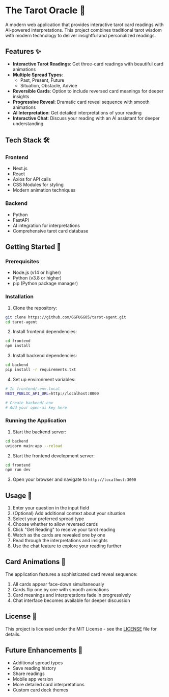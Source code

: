 # The Tarot Oracle 🔮

A modern web application that provides interactive tarot card readings with AI-powered interpretations. This project combines traditional tarot wisdom with modern technology to deliver insightful and personalized readings.

## Features ✨

- **Interactive Tarot Readings**: Get three-card readings with beautiful card animations
- **Multiple Spread Types**:
  - Past, Present, Future
  - Situation, Obstacle, Advice
- **Reversible Cards**: Option to include reversed card meanings for deeper insights
- **Progressive Reveal**: Dramatic card reveal sequence with smooth animations
- **AI Interpretation**: Get detailed interpretations of your reading
- **Interactive Chat**: Discuss your reading with an AI assistant for deeper understanding

## Tech Stack 🛠️

### Frontend
- Next.js
- React
- Axios for API calls
- CSS Modules for styling
- Modern animation techniques

### Backend
- Python
- FastAPI
- AI integration for interpretations
- Comprehensive tarot card database

## Getting Started 🚀

### Prerequisites
- Node.js (v14 or higher)
- Python (v3.8 or higher)
- pip (Python package manager)

### Installation

1. Clone the repository:
```bash
git clone https://github.com/GGFUGG05/tarot-agent.git
cd tarot-agent
```

2. Install frontend dependencies:
```bash
cd frontend
npm install
```

3. Install backend dependencies:
```bash
cd backend
pip install -r requirements.txt
```

4. Set up environment variables:
```bash
# In frontend/.env.local
NEXT_PUBLIC_API_URL=http://localhost:8000

# Create backend/.env
# Add your open-ai key here
```

### Running the Application

1. Start the backend server:
```bash
cd backend
uvicorn main:app --reload
```

2. Start the frontend development server:
```bash
cd frontend
npm run dev
```

3. Open your browser and navigate to `http://localhost:3000`

## Usage 📖

1. Enter your question in the input field
2. (Optional) Add additional context about your situation
3. Select your preferred spread type
4. Choose whether to allow reversed cards
5. Click "Get Reading" to receive your tarot reading
6. Watch as the cards are revealed one by one
7. Read through the interpretations and insights
8. Use the chat feature to explore your reading further

## Card Animations 🎴

The application features a sophisticated card reveal sequence:
1. All cards appear face-down simultaneously
2. Cards flip one by one with smooth animations
3. Card meanings and interpretations fade in progressively
4. Chat interface becomes available for deeper discussion


## License 📄

This project is licensed under the MIT License - see the [LICENSE](LICENSE) file for details.


## Future Enhancements 🚀

- Additional spread types
- Save reading history
- Share readings
- Mobile app version
- More detailed card interpretations
- Custom card deck themes

